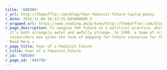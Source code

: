 ```yaml
---
title: '680304'
r_url: http://thebaffler.com/blog/fear-feminist-future-laurie-penny
r_date: 2016-11-09 16:12:25.685000000 Z
r_wrapped_url: https://www.reading.am/p/4ueo/http://thebaffler.com/blog/fear-feminist-future-laurie-penny
r_page_description: To imagine the future is a political practice, which means that
  it’s both strangely awful and awfully strange. In 1990, a team of scientists and
  researchers was given the task of mapping far-future scenarios for the disposal...
  Read More »
r_page_title: Fear of a Feminist Future
r_title: Fear of a Feminist Future
r_id: '680304'
r_page_id: '493736'
---
```


